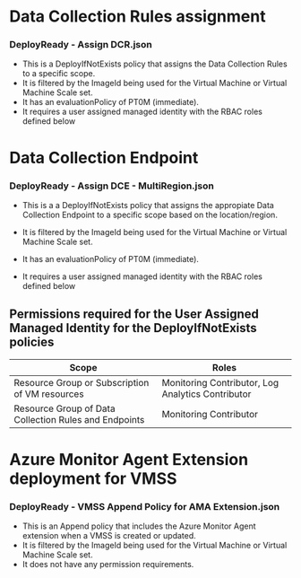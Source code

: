 # Data Collection Rules assignment
### DeployReady - Assign DCR.json
-  This is a DeployIfNotExists policy that assigns the Data Collection Rules to a specific scope.
- It is filtered by the ImageId being used for the Virtual Machine or Virtual Machine Scale set.
- It has an evaluationPolicy of PT0M (immediate).
- It requires a user assigned managed identity with the RBAC roles defined below

# Data Collection Endpoint
### DeployReady - Assign DCE - MultiRegion.json 
-  This is a a DeployIfNotExists policy that assigns the appropiate Data Collection Endpoint to a specific scope based on the location/region.

- It is filtered by the ImageId being used for the Virtual Machine or Virtual Machine Scale set.

- It has an evaluationPolicy of PT0M (immediate).

- It requires a user assigned managed identity with the RBAC roles defined below

## Permissions required for the User Assigned Managed Identity for the DeployIfNotExists policies
Scope|Roles
---|---
Resource Group or Subscription of VM resources | Monitoring Contributor, Log Analytics Contributor
Resource Group of Data Collection Rules and Endpoints | Monitoring Contributor

# Azure Monitor Agent Extension deployment for VMSS
### DeployReady - VMSS Append Policy for AMA Extension.json

-  This is an Append policy that includes the Azure Monitor Agent extension when a VMSS is created or updated.
- It is filtered by the ImageId being used for the Virtual Machine or Virtual Machine Scale set.
- It does not have any permission requirements.